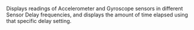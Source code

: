 Displays readings of Accelerometer and Gyroscope sensors in different Sensor Delay frequencies, and displays the amount of time elapsed using that specific delay setting.
